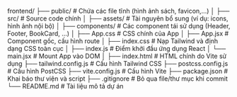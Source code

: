 frontend/
├── public/                   # Chứa các file tĩnh (hình ảnh sách, favicon,...)
│
├── src/                      # Source code chính
│   ├── assets/              # Tài nguyên bổ sung (ví dụ: icons, hình ảnh nội bộ)
│   ├── components/          # Các component tái sử dụng (Header, Footer, BookCard, ...)
│   ├── App.css              # CSS chính của App
│   ├── App.jsx              # Component gốc, cấu hình route
│   ├── index.css            # Nạp Tailwind và định dạng CSS toàn cục
│   ├── index.js             # Điểm khởi đầu ứng dụng React
│   └── main.jsx             # Mount App vào DOM
│
├── index.html               # HTML chính do Vite sử dụng
├── tailwind.config.js       # Cấu hình Tailwind CSS
├── postcss.config.js        # Cấu hình PostCSS
├── vite.config.js           # Cấu hình Vite
├── package.json             # Khai báo thư viện và script
├── .gitignore               # Bỏ qua file/thư mục khi commit
└── README.md                # Tài liệu mô tả dự án
